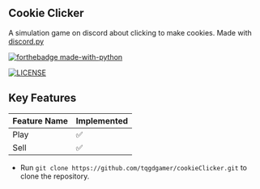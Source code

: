 ## Cookie Clicker
A simulation game on discord about clicking to make cookies. Made with [discord.py](https://github.com/Rapptz/discord.py)

[![forthebadge made-with-python](http://ForTheBadge.com/images/badges/made-with-python.svg)](https://www.python.org/) 

[![LICENSE](https://img.shields.io/badge/license-MIT-lightgrey.svg)](https://github.com/tqgdgamer/cookieClicker/blob/main/LICENSE.md)

## Key Features

| Feature Name                | Implemented  |
|------------------------  |--------------|
| Play | ✅ |
| Sell | ✅ |


* Run `git clone https://github.com/tqgdgamer/cookieClicker.git` to clone the repository.